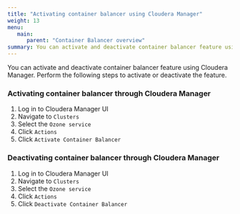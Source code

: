 ```yaml
---
title: "Activating container balancer using Cloudera Manager"
weight: 13
menu:
   main:
      parent: "Container Balancer overview"
summary: You can activate and deactivate container balancer feature using Cloudera Manager.
---
```

<!---
  Licensed to the Apache Software Foundation (ASF) under one or more
  contributor license agreements.  See the NOTICE file distributed with
  this work for additional information regarding copyright ownership.
  The ASF licenses this file to You under the Apache License, Version 2.0
  (the "License"); you may not use this file except in compliance with
  the License.  You may obtain a copy of the License at

      http://www.apache.org/licenses/LICENSE-2.0

  Unless required by applicable law or agreed to in writing, software
  distributed under the License is distributed on an "AS IS" BASIS,
  WITHOUT WARRANTIES OR CONDITIONS OF ANY KIND, either express or implied.
  See the License for the specific language governing permissions and
  limitations under the License.
-->

You can activate and deactivate container balancer feature using Cloudera Manager. Perform the following steps to activate or deactivate the feature.

### Activating container balancer through Cloudera Manager
1. Log in to Cloudera Manager UI
2. Navigate to `Clusters`
3. Select the `Ozone service`
4. Click `Actions`
5. Click `Activate Container Balancer`

### Deactivating container balancer through Cloudera Manager
1. Log in to Cloudera Manager UI
2. Navigate to `Clusters`
3. Select the `Ozone service`
4. Click `Actions`
5. Click `Deactivate Container Balancer`
